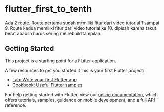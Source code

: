 # flutter_first_to_tenth

Ada 2 route.
Route pertama sudah memiliki fitur dari video tutorial 1 sampai 9.
Route kedua memiliki fitur dari video tutorial ke 10.
dipisah karena takut berat apabila harus sering me rebuild tampilan.

## Getting Started

This project is a starting point for a Flutter application.

A few resources to get you started if this is your first Flutter project:

- [Lab: Write your first Flutter app](https://flutter.dev/docs/get-started/codelab)
- [Cookbook: Useful Flutter samples](https://flutter.dev/docs/cookbook)

For help getting started with Flutter, view our
[online documentation](https://flutter.dev/docs), which offers tutorials,
samples, guidance on mobile development, and a full API reference.
